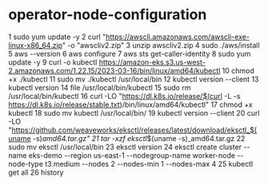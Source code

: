 # operator-node-configuration
1  sudo yum update -y
    2  curl "https://awscli.amazonaws.com/awscli-exe-linux-x86_64.zip" -o "awscliv2.zip"
    3  unzip awscliv2.zip
    4  sudo ./aws/install
    5  aws --version
    6  aws configure
    7  aws sts get-caller-identity
    8  sudo yum update -y
    9  curl -o kubectl https://amazon-eks.s3.us-west-2.amazonaws.com/1.22.15/2023-03-16/bin/linux/amd64/kubectl
   10  chmod +x ./kubectl
   11  sudo mv ./kubectl /usr/local/bin
   12  kubectl version --client
   13  kubectl version
   14  file /usr/local/bin/kubectl
   15  sudo rm /usr/local/bin/kubectl
   16  curl -LO "https://dl.k8s.io/release/$(curl -L -s https://dl.k8s.io/release/stable.txt)/bin/linux/amd64/kubectl"
   17  chmod +x kubectl
   18  sudo mv kubectl /usr/local/bin/
   19  kubectl version --client
   20  curl -LO "https://github.com/weaveworks/eksctl/releases/latest/download/eksctl_$(uname -s)_amd64.tar.gz"
   21  tar -xzf eksctl_$(uname -s)_amd64.tar.gz
   22  sudo mv eksctl /usr/local/bin
   23  eksctl version
   24  eksctl create cluster --name eks-demo --region us-east-1 --nodegroup-name worker-node --node-type t3.medium --nodes 2 --nodes-min 1 --nodes-max 4
   25  kubectl get all
   26  history
